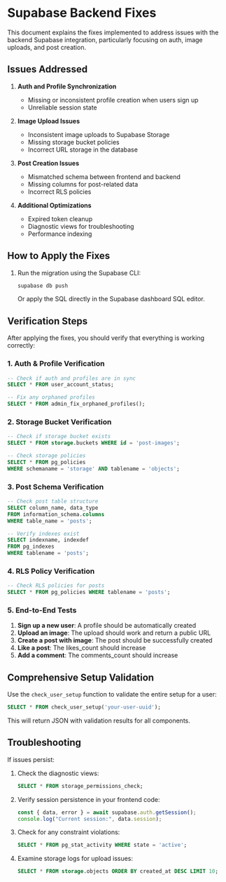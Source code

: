 # Supabase Backend Fixes

This document explains the fixes implemented to address issues with the backend Supabase integration, particularly focusing on auth, image uploads, and post creation.

## Issues Addressed

1. **Auth and Profile Synchronization**
   - Missing or inconsistent profile creation when users sign up
   - Unreliable session state

2. **Image Upload Issues**
   - Inconsistent image uploads to Supabase Storage
   - Missing storage bucket policies
   - Incorrect URL storage in the database

3. **Post Creation Issues**
   - Mismatched schema between frontend and backend
   - Missing columns for post-related data
   - Incorrect RLS policies

4. **Additional Optimizations**
   - Expired token cleanup
   - Diagnostic views for troubleshooting
   - Performance indexing

## How to Apply the Fixes

1. Run the migration using the Supabase CLI:
   ```bash
   supabase db push
   ```
   
   Or apply the SQL directly in the Supabase dashboard SQL editor.

## Verification Steps

After applying the fixes, you should verify that everything is working correctly:

### 1. Auth & Profile Verification

```sql
-- Check if auth and profiles are in sync
SELECT * FROM user_account_status;

-- Fix any orphaned profiles
SELECT * FROM admin_fix_orphaned_profiles();
```

### 2. Storage Bucket Verification

```sql
-- Check if storage bucket exists
SELECT * FROM storage.buckets WHERE id = 'post-images';

-- Check storage policies
SELECT * FROM pg_policies 
WHERE schemaname = 'storage' AND tablename = 'objects';
```

### 3. Post Schema Verification

```sql
-- Check post table structure
SELECT column_name, data_type 
FROM information_schema.columns 
WHERE table_name = 'posts';

-- Verify indexes exist
SELECT indexname, indexdef
FROM pg_indexes
WHERE tablename = 'posts';
```

### 4. RLS Policy Verification

```sql
-- Check RLS policies for posts
SELECT * FROM pg_policies WHERE tablename = 'posts';
```

### 5. End-to-End Tests

1. **Sign up a new user**: A profile should be automatically created
2. **Upload an image**: The upload should work and return a public URL
3. **Create a post with image**: The post should be successfully created
4. **Like a post**: The likes_count should increase
5. **Add a comment**: The comments_count should increase

## Comprehensive Setup Validation

Use the `check_user_setup` function to validate the entire setup for a user:

```sql
SELECT * FROM check_user_setup('your-user-uuid');
```

This will return JSON with validation results for all components.

## Troubleshooting

If issues persist:

1. Check the diagnostic views:
   ```sql
   SELECT * FROM storage_permissions_check;
   ```

2. Verify session persistence in your frontend code:
   ```typescript
   const { data, error } = await supabase.auth.getSession();
   console.log("Current session:", data.session);
   ```

3. Check for any constraint violations:
   ```sql
   SELECT * FROM pg_stat_activity WHERE state = 'active';
   ```

4. Examine storage logs for upload issues:
   ```sql
   SELECT * FROM storage.objects ORDER BY created_at DESC LIMIT 10;
   ``` 